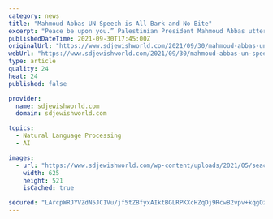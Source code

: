 ```yaml
---
category: news
title: "Mahmoud Abbas UN Speech is All Bark and No Bite"
excerpt: "Peace be upon you.” Palestinian President Mahmoud Abbas uttered these hospitable words to conclude a hostile speech against his usual suspect, namely Israel, in a pre-recorded speech to the United Nations General Assembly."
publishedDateTime: 2021-09-30T17:45:00Z
originalUrl: "https://www.sdjewishworld.com/2021/09/30/mahmoud-abbas-un-speech-is-all-bark-and-no-bite/"
webUrl: "https://www.sdjewishworld.com/2021/09/30/mahmoud-abbas-un-speech-is-all-bark-and-no-bite/"
type: article
quality: 24
heat: 24
published: false

provider:
  name: sdjewishworld.com
  domain: sdjewishworld.com

topics:
  - Natural Language Processing
  - AI

images:
  - url: "https://www.sdjewishworld.com/wp-content/uploads/2021/05/seacrest-village-may-17-2021.jpg"
    width: 625
    height: 521
    isCached: true

secured: "LArcpWRJYVZdN5JC1Vu/jf5tZBfyxAIktBGLRPKXcHZqDj9RcwB2vpv+kqgOz4Ie8xdxxW8W3XDRIcPtP8evpCJBBGNcObHZqBEFOxqOI4ah2s4qaDAYP2k9LwzGOEV2FHCxqWrbzYm8VcfinacX7eMCCwWU8kH0z+k/KpHyZKt8Cs7E4ft3uj9jIe6jX1Icz+shg+OHGBZR425ZthdGMrmac4Yd7TH4ZN5/zhlN2TVJs3OqHtnNu9ieM7AZUXDAi7DQQsFwAteauLFkKgI99J6PDmV1ewXX8asOSLxlmsfH7kiOxYJYPqb4PqJVg4w9QgzQPqIWh+U5ObL0zcgEvsa0R3ktoDcO10cag7tBbpU=;8hWz7eY+owA/EmVl2z1KQg=="
---
```


